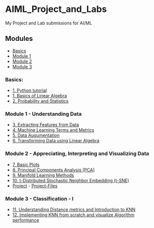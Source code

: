 # AIML_Project_and_Labs
My Project and Lab submissions for AI/ML

## Modules
* [Basics](https://github.com/YahyaHussain/AIML_Project_and_Labs/tree/main#basics)
* [Module 1](https://github.com/YahyaHussain/AIML_Project_and_Labs/tree/main#module-1)
* [Module 2](https://github.com/YahyaHussain/AIML_Project_and_Labs/tree/main#module-2---appreciating-interpreting-and-visualizing-data)
* [Module 3](https://github.com/YahyaHussain/AIML_Project_and_Labs/tree/main#module-3---classification---i)

### Basics:
* [1. Python tutorial](python_tutorial.ipynb)
* [1. Basics of Linear Algebra](basics_of_linear_algebra.ipynb)
* [2. Probability and Statistics](probability_and_statistics.ipynb)

### Module 1 - Understanding Data
* [3. Extracting Features from Data](AIML_Module_1_Lab_1_Extracting_features_from_data_.ipynb)
* [4. Machine Learning Terms and Metrics](AIML_Module_1_Lab_2_Machine_learning_terms_and_metrics.ipynb)
* [5. Data Augumentation](AIML_Module_1_Lab_3_Data_Augmentation.ipynb)
* [6. Transforming Data using Linear Algebra](AIML_Module_1_Lab_4_Transforming_data_using_linear_algebra.ipynb)

### Module 2 - Appreciating, Interpreting and Visualizing Data
* [7. Basic Plots](AIML_Module_2_Lab1.ipynb)
* [8. Principal Components Analysis (PCA)](AIML_Module_2_Lab_2_PCA.ipynb)
* [9. Manifold Learning Methods](AIML_Module_2_Lab_3_Manifold_Learning_Methods.ipynb)
* [10. t-Distributed Stochastic Neighbor Embedding (t-SNE)](AIML_Module_2_Lab_4_t_Distributed_Stochastic_Neighbor_Embedding_(t_SNE).ipynb)
* [Project](AIML_Project_Module_2.ipynb) - [Project-Files](Module2_ProjectFiles.zip)

### Module 3 - Classification - I
* [11. Understanding Distance metrics and Introduction to KNN](AIML_Module_3_Lab_1_Understanding_Distance_metrics_and_Introduction_to_KNN.ipynb)
* [12. Implementing KNN from scratch and visualize Algorithm performance](AIML_Module_3_Lab_2_Implementing_KNN_from_scratch_and_visualize_Algorithm_performance.ipynb)
